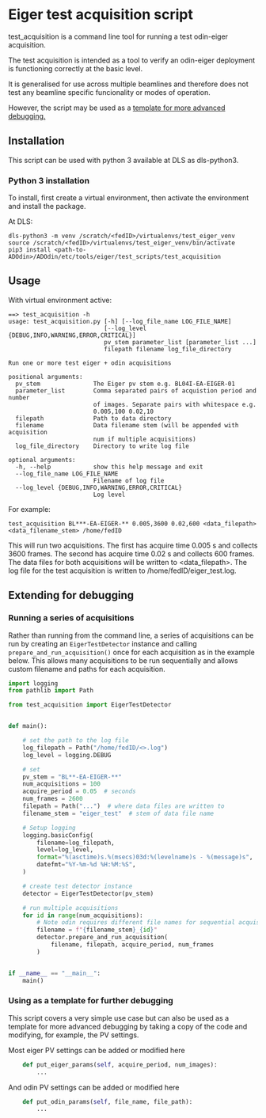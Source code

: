 # Eiger test acquisition script

test_acquisition is a command line tool for running a test odin-eiger acquisition.

The test acquisition is intended as a tool to verify an odin-eiger deployment is functioning correctly at the basic level.

It is generalised for use across multiple beamlines and therefore does not test any beamline specific funcionality or modes of operation.

However, the script may be used as a [template for more advanced debugging.](#using-as-a-template-for-further-debugging)

## Installation

This script can be used with python 3 available at DLS as dls-python3.

### Python 3 installation

To install, first create a virtual environment, then activate the environment and install the package.

At DLS:

```
dls-python3 -m venv /scratch/<fedID>/virtualenvs/test_eiger_venv
source /scratch/<fedID>/virtualenvs/test_eiger_venv/bin/activate
pip3 install <path-to-ADOdin>/ADOdin/etc/tools/eiger/test_scripts/test_acquisition
```

## Usage

With virtual environment active:

```
==> test_acquisition -h
usage: test_acquisition.py [-h] [--log_file_name LOG_FILE_NAME]
                           [--log_level {DEBUG,INFO,WARNING,ERROR,CRITICAL}]
                           pv_stem parameter_list [parameter_list ...]
                           filepath filename log_file_directory

Run one or more test eiger + odin acquisitions

positional arguments:
  pv_stem               The Eiger pv stem e.g. BL04I-EA-EIGER-01
  parameter_list        Comma separated pairs of acquistion period and number
                        of images. Separate pairs with whitespace e.g.
                        0.005,100 0.02,10
  filepath              Path to data directory
  filename              Data filename stem (will be appended with acquisition
                        num if multiple acquisitions)
  log_file_directory    Directory to write log file

optional arguments:
  -h, --help            show this help message and exit
  --log_file_name LOG_FILE_NAME
                        Filename of log file
  --log_level {DEBUG,INFO,WARNING,ERROR,CRITICAL}
                        Log level
```

For example:
```
test_acquisition BL***-EA-EIGER-** 0.005,3600 0.02,600 <data_filepath> <data_filename_stem> /home/fedID
```
This will run two acquisitions. The first has acquire time 0.005 s and collects 3600 frames. The second has acquire time 0.02 s and collects 600 frames. The data files for both acquisitions will be written to <data_filepath>. The log file for the test acquisition is written to /home/fedID/eiger_test.log.


## Extending for debugging

### Running a series of acquisitions

Rather than running from the command line, a series of acquisitions can be run by creating an `EigerTestDetector` instance and calling `prepare_and_run_acquisition()` once for each acquisition as in the example below. This allows many acquisitions to be run sequentially and allows custom filename and paths for each acquisition.

```python
import logging
from pathlib import Path

from test_acquisition import EigerTestDetector


def main():

    # set the path to the log file
    log_filepath = Path("/home/fedID/<>.log")
    log_level = logging.DEBUG

    # set
    pv_stem = "BL**-EA-EIGER-**"
    num_acquisitions = 100
    acquire_period = 0.05  # seconds
    num_frames = 2600
    filepath = Path("...")  # where data files are written to
    filename_stem = "eiger_test"  # stem of data file name

    # Setup logging
    logging.basicConfig(
        filename=log_filepath,
        level=log_level,
        format="%(asctime)s.%(msecs)03d:%(levelname)s - %(message)s",
        datefmt="%Y-%m-%d %H:%M:%S",
    )

    # create test detector instance
    detector = EigerTestDetector(pv_stem)

    # run multiple acquisitions
    for id in range(num_acquisitions):
        # Note odin requires different file names for sequential acquisitions
        filename = f"{filename_stem}_{id}"
        detector.prepare_and_run_acquisition(
            filename, filepath, acquire_period, num_frames
        )


if __name__ == "__main__":
    main()
```

### Using as a template for further debugging

This script covers a very simple use case but can also be used as a template for more advanced debugging by taking a copy of the code and modifying, for example, the PV settings.

Most eiger PV settings can be added or modified here
```python
    def put_eiger_params(self, acquire_period, num_images):
        ...
```

And odin PV settings can be added or modified here
```python
    def put_odin_params(self, file_name, file_path):
        ...
```
